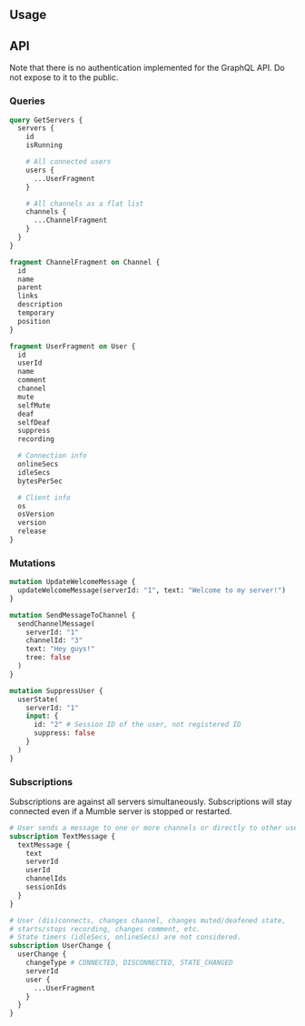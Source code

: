 ## Usage

## API

Note that there is no authentication implemented for the GraphQL API. Do not expose to it to the public.

### Queries

```graphql
query GetServers {
  servers {
    id
    isRunning

    # All connected users
    users {
      ...UserFragment
    }

    # All channels as a flat list
    channels {
      ...ChannelFragment
    }
  }
}

fragment ChannelFragment on Channel {
  id
  name
  parent
  links
  description
  temporary
  position
}

fragment UserFragment on User {
  id
  userId
  name
  comment
  channel
  mute
  selfMute
  deaf
  selfDeaf
  suppress
  recording

  # Connection info
  onlineSecs
  idleSecs
  bytesPerSec

  # Client info
  os
  osVersion
  version
  release
}
```

### Mutations

```graphql
mutation UpdateWelcomeMessage {
  updateWelcomeMessage(serverId: "1", text: "Welcome to my server!")
}

mutation SendMessageToChannel {
  sendChannelMessage(
    serverId: "1"
    channelId: "3"
    text: "Hey guys!"
    tree: false
  )
}

mutation SuppressUser {
  userState(
    serverId: "1"
    input: {
      id: "2" # Session ID of the user, not registered ID
      suppress: false
    }
  )
}
```

### Subscriptions

Subscriptions are against all servers simultaneously. Subscriptions will stay connected even if a Mumble server is stopped or restarted.

```graphql
# User sends a message to one or more channels or directly to other users
subscription TextMessage {
  textMessage {
    text
    serverId
    userId
    channelIds
    sessionIds
  }
}

# User (dis)connects, changes channel, changes muted/deafened state,
# starts/stops recording, changes comment, etc.
# State timers (idleSecs, onlineSecs) are not considered.
subscription UserChange {
  userChange {
    changeType # CONNECTED, DISCONNECTED, STATE_CHANGED
    serverId
    user {
      ...UserFragment
    }
  }
}
```
